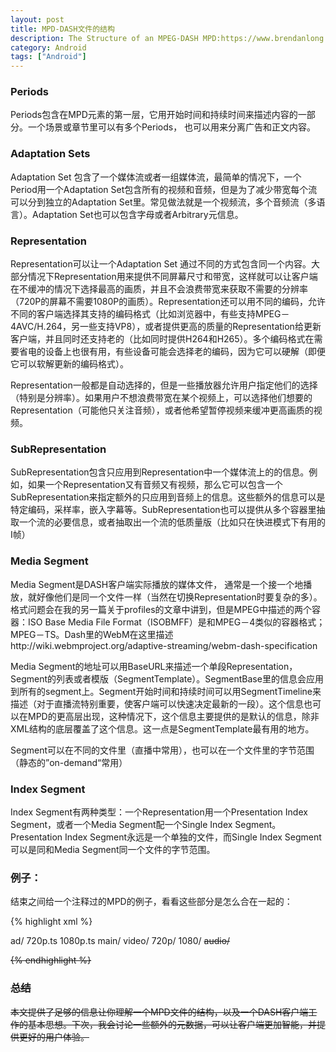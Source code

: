 ```yaml
---
layout: post
title: MPD-DASH文件的结构
description: The Structure of an MPEG-DASH MPD:https://www.brendanlong.com/the-structure-of-an-mpeg-dash-mpd.html
category: Android
tags: ["Android"]
---
```



### Periods

Periods包含在MPD元素的第一层，它用开始时间和持续时间来描述内容的一部分。一个场景或章节里可以有多个Periods， 也可以用来分离广告和正文内容。

### Adaptation Sets

Adaptation Set 包含了一个媒体流或者一组媒体流，最简单的情况下，一个Period用一个Adaptation Set包含所有的视频和音频，但是为了减少带宽每个流可以分到独立的Adaptation Set里。常见做法就是一个视频流，多个音频流（多语言）。Adaptation Set也可以包含字母或者Arbitrary元信息。

### Representation

Representation可以让一个Adaptation Set 通过不同的方式包含同一个内容。大部分情况下Representation用来提供不同屏幕尺寸和带宽，这样就可以让客户端在不缓冲的情况下选择最高的画质，并且不会浪费带宽来获取不需要的分辨率（720P的屏幕不需要1080P的画质）。Representation还可以用不同的编码，允许不同的客户端选择其支持的编码格式（比如浏览器中，有些支持MPEG－4AVC/H.264，另一些支持VP8），或者提供更高的质量的Representation给更新客户端，并且同时还支持老的（比如同时提供H264和H265）。多个编码格式在需要省电的设备上也很有用，有些设备可能会选择老的编码，因为它可以硬解（即便它可以软解更新的编码格式）。

Representation一般都是自动选择的，但是一些播放器允许用户指定他们的选择（特别是分辨率）。如果用户不想浪费带宽在某个视频上，可以选择他们想要的Representation（可能他只关注音频），或者他希望暂停视频来缓冲更高画质的视频。

### SubRepresentation

SubRepresentation包含只应用到Representation中一个媒体流上的的信息。例如，如果一个Representation又有音频又有视频，那么它可以包含一个SubRepresentation来指定额外的只应用到音频上的信息。这些额外的信息可以是特定编码，采样率，嵌入字幕等。SubRepresentation也可以提供从多个容器里抽取一个流的必要信息，或者抽取出一个流的低质量版（比如只在快进模式下有用的I帧）

### Media Segment

Media Segment是DASH客户端实际播放的媒体文件， 通常是一个接一个地播放，就好像他们是同一个文件一样（当然在切换Representation时要复杂的多）。格式问题会在我的另一篇关于profiles的文章中讲到，但是MPEG中描述的两个容器：ISO Base Media File Format（ISOBMFF）是和MPEG－4类似的容器格式；MPEG－TS。Dash里的WebM在这里描述http://wiki.webmproject.org/adaptive-streaming/webm-dash-specification

Media Segment的地址可以用BaseURL来描述一个单段Representation，Segment的列表或者模版（SegmentTemplate）。SegmentBase里的信息会应用到所有的segment上。Segment开始时间和持续时间可以用SegmentTimeline来描述（对于直播流特别重要，使客户端可以快速决定最新的一段）。这个信息也可以在MPD的更高层出现，这种情况下，这个信息主要提供的是默认的信息，除非XML结构的底层覆盖了这个信息。这一点是SegmentTemplate最有用的地方。

Segment可以在不同的文件里（直播中常用），也可以在一个文件里的字节范围（静态的”on-demand“常用）

### Index Segment

Index Segment有两种类型：一个Representation用一个Presentation Index Segment，或者一个Media Segment配一个Single Index Segment。Presentation Index Segment永远是一个单独的文件，而Single Index Segment可以是同和Media Segment同一个文件的字节范围。

### 例子：

结束之间给一个注释过的MPD的例子，看看这些部分是怎么合在一起的：

{% highlight xml %}

<?xml version="1.0"?>
<MPD xmlns="urn:mpeg:dash:schema:mpd:2011" profiles="urn:mpeg:dash:profile:full:2011" minBufferTime="PT1.5S">
    <!-- Ad -->
    <Period duration="PT30S">
        <BaseURL>ad/</BaseURL>
        <!-- Everything in one Adaptation Set -->
        <AdaptationSet mimeType="video/mp2t">
            <!-- 720p Representation at 3.2 Mbps -->
            <Representation id="720p" bandwidth="3200000" width="1280" height="720">
                <!-- Just use one segment, since the ad is only 30 seconds long -->
                <BaseURL>720p.ts</BaseURL>
                <SegmentBase>
                    <RepresentationIndex sourceURL="720p.sidx"/>
                </SegmentBase>
            </Representation>
            <!-- 1080p Representation at 6.8 Mbps -->
            <Representation id="1080p" bandwidth="6800000" width="1920" height="1080">
                <BaseURL>1080p.ts</BaseURL>
                <SegmentBase>
                    <RepresentationIndex sourceURL="1080p.sidx"/>
                </SegmentBase>
            </Representation>
        </AdaptationSet>
    </Period>
    <!-- Normal Content -->
    <Period duration="PT5M">
        <BaseURL>main/</BaseURL>
        <!-- Just the video -->
        <AdaptationSet mimeType="video/mp2t">
            <BaseURL>video/</BaseURL>
            <!-- 720p Representation at 3.2 Mbps -->
            <Representation id="720p" bandwidth="3200000" width="1280" height="720">
                <BaseURL>720p/</BaseURL>
                <!-- First, we'll just list all of the segments -->
                <!-- Timescale is "ticks per second", so each segment is 1 minute long -->
                <SegmentList timescale="90000" duration="5400000">
                    <RepresentationIndex sourceURL="representation-index.sidx"/>
                    <SegmentURL media="segment-1.ts"/>
                    <SegmentURL media="segment-2.ts"/>
                    <SegmentURL media="segment-3.ts"/>
                    <SegmentURL media="segment-4.ts"/>
                    <SegmentURL media="segment-5.ts"/>
                    <SegmentURL media="segment-6.ts"/>
                    <SegmentURL media="segment-7.ts"/>
                    <SegmentURL media="segment-8.ts"/>
                    <SegmentURL media="segment-9.ts"/>
                    <SegmentURL media="segment-10.ts"/>
                </SegmentList>
            </Representation>
            <!-- 1080p Representation at 6.8 Mbps -->
            <Representation id="1080p" bandwidth="6800000" width="1920" height="1080">
                <BaseURL>1080/</BaseURL>
                <!-- Since all of our segments have similar names, this time we'll use a SegmentTemplate -->
                <SegmentTemplate media="segment-$Number$.ts" timescale="90000">
                    <RepresentationIndex sourceURL="representation-index.sidx"/>
                    <!-- Let's add a SegmentTimeline so the client can easily see how many segments there are
                         -->
                    <SegmentTimeline>
                        <!-- This reads: Starting from time 0, there are 10 segments with a duration of
                             (5400000 / @timescale) seconds -->
                        <S t="0" r="10" d="5400000"/>
                    </SegmentTimeline>
                </SegmentTemplate>
            </Representation>
        </AdaptationSet>
        <!-- Just the audio -->
        <AdaptationSet mimeType="audio/mp2t">
            <BaseURL>audio/</BaseURL>
            <!-- We're just going to offer one audio representation, since audio bandwidth isn't very
                 important. -->
            <Representation id="audio" bandwidth="128000">
                <SegmentTemplate media="segment-$Number$.ts" timescale="90000">
                    <RepresentationIndex sourceURL="representation-index.sidx"/>
                    <SegmentTimeline>
                        <S t="0" r="10" d="5400000"/>
                    </SegmentTimeline>
                </SegmentTemplate>
            </Representation>
        </AdaptationSet>
    </Period>

</MPD>

{% endhighlight %}

### 总结

本文提供了足够的信息让你理解一个MPD文件的结构，以及一个DASH客户端工作的基本思想。下次，我会讨论一些额外的元数据，可以让客户端更加智能，并提供更好的用户体验。